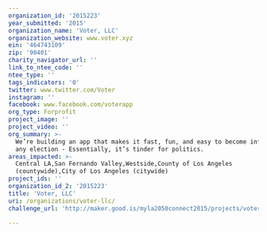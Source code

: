 ```yaml
---
organization_id: '2015223'
year_submitted: '2015'
organization_name: 'Voter, LLC'
organization_website: www.voter.xyz
ein: '464743109'
zip: '90401'
charity_navigator_url: ''
link_to_ntee_code: ''
ntee_type: ''
tags_indicators: '0'
twitter: www.twitter.com/Voter
instagram: ''
facebook: www.facebook.com/voterapp
org_type: Forprofit
project_image: ''
project_video: ''
org_summary: >-
  We’re building an app that makes it fast, fun, and easy to become informed in
  any election - Essentially, it’s tinder for politics.
areas_impacted: >-
  Central LA,San Fernando Valley,Westside,County of Los Angeles
  (countywide),City of Los Angeles (citywide)
project_ids: ''
organization_id_2: '2015223'
title: 'Voter, LLC'
uri: /organizations/voter-llc/
challenge_url: 'http://maker.good.is/myla2050connect2015/projects/voter.html'

---
```

